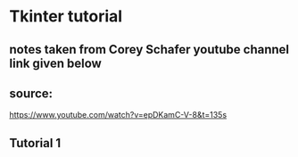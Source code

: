 # Tkinter tutorial
## notes taken from Corey Schafer youtube channel link given below
## source: 
https://www.youtube.com/watch?v=epDKamC-V-8&t=135s

## Tutorial 1